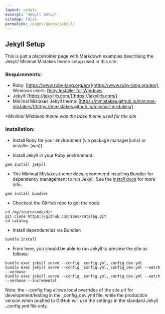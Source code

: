 ```yaml
---
layout: single
excerpt: "Jekyll Setup"
sitemap: false
permalink: /pages/howto/jekyll/
---
```

## Jekyll Setup ##
This is just a placeholder page with Markdown examples describing the Jekyll/
Minimal Mistakes theme setup used in this site.

### Requirements: ###
- Ruby: [https://www.ruby-lang.org/en/](https://www.ruby-lang.org/en/), Windows users:
  [Ruby Installer for Windows](http://rubyinstaller.org/downloads/)
- Jekyll: [https://jekyllrb.com/](https://jekyllrb.com/)
- Minimal Mistakes Jekyll theme: [https://mmistakes.github.io/minimal-mistakes/](https://mmistakes.github.io/minimal-mistakes/)

*\*Minimal Mistakes theme was the base theme used for the site*


### Installation: ###
- Install Ruby for your environment (via package manager(unix) or installer (win))

- Install Jekyll in your Ruby environment:

```
gem install jekyll
```

- The Minimal Mistakes theme docs recommend installing Bundler for dependency
management to run Jekyll.  See the [install docs](https://mmistakes.github.io/minimal-mistakes/docs/installation/)
for more info.

```
gem install bundler
```

- Checkout the GitHub repo to get the code:

```
cd /my/sourcecode/dir
git clone https://github.com/ioos/catalog.git
cd catalog
```

- Install dependencies via Bundler:

```
bundle install
```


- From here, you should be able to run Jekyll to preview the site as follows:

```
bundle exec jekyll serve --config _config.yml,_config_dev.yml
bundle exec jekyll serve --config _config.yml,_config_dev.yml --watch --verbose
bundle exec jekyll serve --config _config.yml,_config_dev.yml --watch --verbose --incremental
```

Note: the --config flag allows local overrides of the site.url for development/testing
in the \_config_dev.yml file, while the production version when pushed to GitHub will use the settings in
the standard Jekyll \_config.yml file only.
